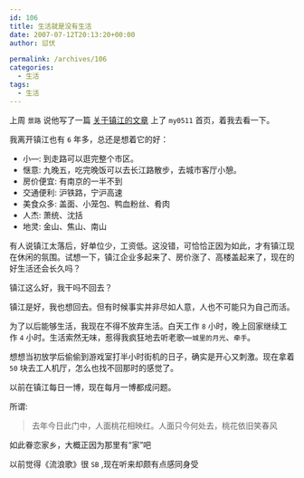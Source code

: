 ```yaml
---
id: 106
title: 生活就是没有生活
date: 2007-07-12T20:13:20+00:00
author: 愆伏

permalink: /archives/106
categories:
  - 生活
tags:
  - 生活
---
```

上周 `景路` 说他写了一篇 [关于镇江的文章](http://bbs.my0511.com/viewthread.php?tid=1209018&fpage=1&highlight=%D6%AA%D7%E3%B0%C9) 上了 `my0511` 首页，着我去看一下。

我离开镇江也有 `6` 年多，总还是想着它的好：
  
- 小—: 到走路可以逛完整个市区。
- 惬意: 九晚五，吃完晚饭可以去长江路散步，去城市客厅小憩。
- 房价便宜: 有南京的一半不到 
- 交通便利: 沪铁路，宁沪高速
- 美食众多: 盖面、小笼包、鸭血粉丝、肴肉
- 人杰: 萧统、沈括
- 地灵: 金山、焦山、南山

有人说镇江太落后，好单位少，工资低。这没错，可恰恰正因为如此，才有镇江现在休闲的氛围。试想一下，镇江企业多起来了、房价涨了、高楼盖起来了，现在的好生活还会长久吗？

镇江这么好，我干吗不回去？
  
镇江是好，我也想回去。但有时候事实并非尽如人意，人也不可能只为自己而活。

为了以后能够生活，我现在不得不放弃生活。白天工作 `8` 小时，晚上回家继续工作 `4` 小时。生活索然无味，惹得我疯狂地去听老歌—`城里的月光`、`牵手`。

想想当初放学后偷偷到游戏室打半小时街机的日子，确实是开心又刺激。现在拿着 `50` 块去工人机厅，怎么也找不回那时的感觉了。

以前在镇江每日一博，现在每月一博都成问题。
  
所谓:

> 去年今日此门中，人面桃花相映红。人面只今何处去，桃花依旧笑春风

如此眷恋家乡，大概正因为那里有“家”吧
  
以前觉得《流浪歌》很 `SB` ,现在听来却颇有点感同身受